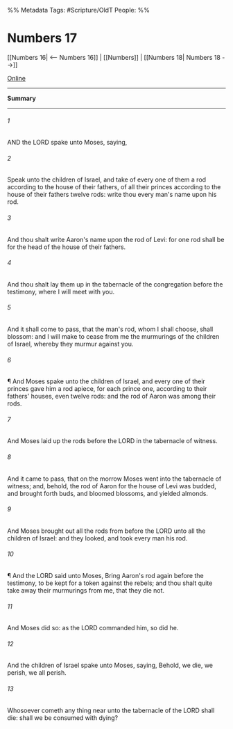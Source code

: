 

%% Metadata
Tags: #Scripture/OldT
People: 
%%
# Numbers 17
[[Numbers 16| <-- Numbers 16]] | [[Numbers]] | [[Numbers 18| Numbers 18 -->]]

[Online](https://churchofjesuschrist.org/study/scriptures/ot/num/17?lang=eng)

---
__Summary__



---

###### 1
AND the LORD spake unto Moses, saying,
###### 2
Speak unto the children of Israel, and take of every one of them a rod according to the house of their fathers, of all their princes according to the house of their fathers twelve rods: write thou every man's name upon his rod.
###### 3
And thou shalt write Aaron's name upon the rod of Levi: for one rod shall be for the head of the house of their fathers.
###### 4
And thou shalt lay them up in the tabernacle of the congregation before the testimony, where I will meet with you.
###### 5
And it shall come to pass, that the man's rod, whom I shall choose, shall blossom: and I will make to cease from me the murmurings of the children of Israel, whereby they murmur against you.
###### 6
¶ And Moses spake unto the children of Israel, and every one of their princes gave him a rod apiece, for each prince one, according to their fathers' houses, even twelve rods: and the rod of Aaron was among their rods.
###### 7
And Moses laid up the rods before the LORD in the tabernacle of witness.
###### 8
And it came to pass, that on the morrow Moses went into the tabernacle of witness; and, behold, the rod of Aaron for the house of Levi was budded, and brought forth buds, and bloomed blossoms, and yielded almonds.
###### 9
And Moses brought out all the rods from before the LORD unto all the children of Israel: and they looked, and took every man his rod.
###### 10
¶ And the LORD said unto Moses, Bring Aaron's rod again before the testimony, to be kept for a token against the rebels; and thou shalt quite take away their murmurings from me, that they die not.
###### 11
And Moses did so: as the LORD commanded him, so did he.
###### 12
And the children of Israel spake unto Moses, saying, Behold, we die, we perish, we all perish.
###### 13
Whosoever cometh any thing near unto the tabernacle of the LORD shall die: shall we be consumed with dying?



